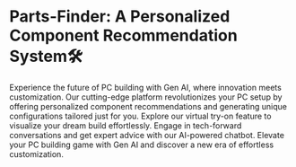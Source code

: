 # Parts-Finder: A Personalized Component Recommendation System🛠 
 Experience the future of PC building with Gen AI, where innovation meets customization. Our cutting-edge platform revolutionizes your PC setup by offering personalized component recommendations and generating unique configurations tailored just for you. Explore our virtual try-on feature to visualize your dream build effortlessly. Engage in tech-forward conversations and get expert advice with our AI-powered chatbot. Elevate your PC building game with Gen AI and discover a new era of effortless customization. 
